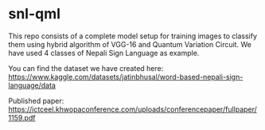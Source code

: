 # snl-qml
This repo consists of a complete model setup for training images to classify them using hybrid algorithm of VGG-16 and Quantum Variation Circuit. We have used 4 classes of Nepali Sign Language as example.

You can find the dataset we have created here: https://www.kaggle.com/datasets/jatinbhusal/word-based-nepali-sign-language/data

Published paper: https://ictceel.khwopaconference.com/uploads/conferencepaper/fullpaper/1159.pdf
